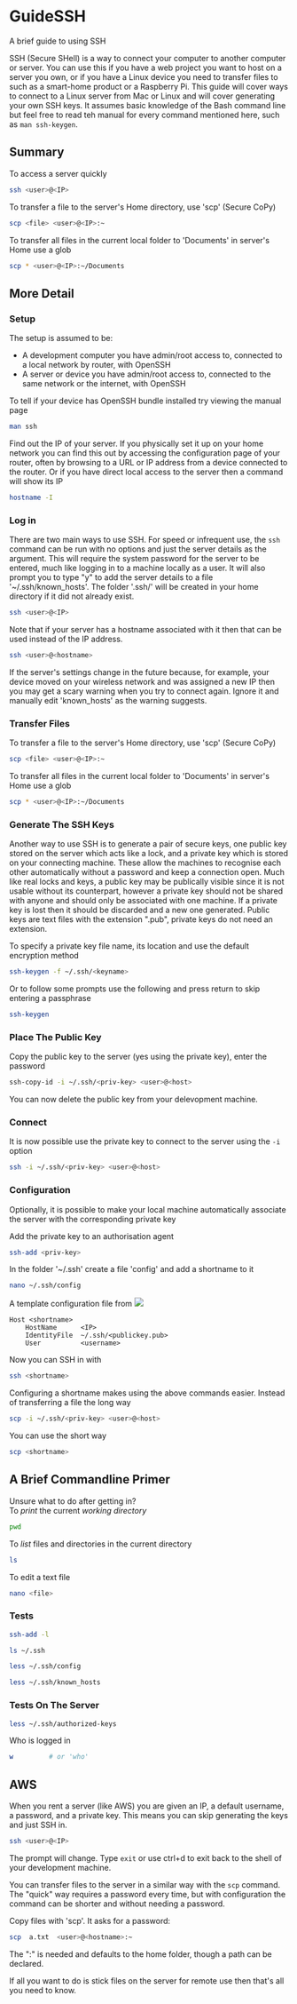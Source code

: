 # GuideSSH
A brief guide to using SSH

SSH (Secure SHell) is a way to connect your computer to another computer or server. You can use this if you have a web project you want to host on a server you own, or if you have a Linux device you need to transfer files to such as a smart-home product or a Raspberry Pi. This guide will cover ways to connect to a Linux server from Mac or Linux and will cover generating your own SSH keys. It assumes basic knowledge of the Bash command line but feel free to read teh manual for every command mentioned here, such as `man ssh-keygen`.

## Summary

To access a server quickly
```bash
ssh <user>@<IP>
```
To transfer a file to the server's Home directory, use 'scp' (Secure CoPy)
```bash
scp <file> <user>@<IP>:~
```
To transfer all files in the current local folder to 'Documents' in server's Home use a glob
```bash
scp * <user>@<IP>:~/Documents
```

## More Detail
### Setup
The setup is assumed to be:
* A development computer you have admin/root access to, connected to a local network by router, with OpenSSH
* A server or device you have admin/root access to, connected to the same network or the internet, with OpenSSH

To tell if your device has OpenSSH bundle installed try viewing the manual page
```bash
man ssh
```

Find out the IP of your server. If you physically set it up on your home network you can find this out by accessing the configuration page of your router, often by browsing to a URL or IP address from a device connected to the router. Or if you have direct local access to the server then a command will show its IP
```bash
hostname -I
```

### Log in

There are two main ways to use SSH. For speed or infrequent use, the `ssh` command can be run with no options and just the server details as the argument. This will require the system password for the server to be entered, much like logging in to a machine locally as a user. It will also prompt you to type "y" to add the server details to a file '~/.ssh/known_hosts'. The folder '.ssh/' will be created in your home directory if it did not already exist.
```bash
ssh <user>@<IP>
```
Note that if your server has a hostname associated with it then that can be used instead of the IP address.
```bash
ssh <user>@<hostname>
```
If the server's settings change in the future because, for example, your device moved on your wireless network and was assigned a new IP then you may get a scary warning when you try to connect again. Ignore it and manually edit 'known_hosts' as the warning suggests.

### Transfer Files

To transfer a file to the server's Home directory, use 'scp' (Secure CoPy)
```bash
scp <file> <user>@<IP>:~
```
To transfer all files in the current local folder to 'Documents' in server's Home use a glob
```bash
scp * <user>@<IP>:~/Documents
```

### Generate The SSH Keys

Another way to use SSH is to generate a pair of secure keys, one public key stored on the server which acts like a lock, and a private key which is stored on your connecting machine. These allow the machines to recognise each other automatically without a password and keep a connection open. Much like real locks and keys, a public key may be publically visible since it is not usable without its counterpart, however a private key should not be shared with anyone and should only be associated with one machine. If a private key is lost then it should be discarded and a new one generated. Public keys are text files with the extension ".pub", private keys do not need an extension.

To specify a private key file name, its location and use the default encryption method
```bash
ssh-keygen -f ~/.ssh/<keyname>
```
Or to follow some prompts use the following and press return to skip entering a passphrase
```bash
ssh-keygen
```

### Place The Public Key

Copy the public key to the server (yes using the private key), enter the password
```bash
ssh-copy-id -i ~/.ssh/<priv-key> <user>@<host>
```
You can now delete the public key from your delevopment machine.

### Connect

It is now possible use the private key to connect to the server using the `-i` option
```bash
ssh -i ~/.ssh/<priv-key> <user>@<host>
```
### Configuration

Optionally, it is possible to make your local machine automatically associate the server with the corresponding private key

Add the private key to an authorisation agent
```bash
ssh-add <priv-key>
```
In the folder '~/.ssh' create a file 'config' and add a shortname to it
```bash
nano ~/.ssh/config
```
A template configuration file from ![](https://linux.die)
```
Host <shortname>
    HostName      <IP>
    IdentityFile  ~/.ssh/<publickey.pub>
    User          <username>
```
Now you can SSH in with
```bash
ssh <shortname>
```

Configuring a shortname makes using the above commands easier. Instead of transferring a file the long way
```bash
scp -i ~/.ssh/<priv-key> <user>@<host>
```
You can use the short way
```bash
scp <shortname>
```


## A Brief Commandline Primer
Unsure what to do after getting in? \
To *print* the current *working directory*
```bash
pwd
```
To *list* files and directories in the current directory
```bash
ls
```
To edit a text file
```bash
nano <file>
```

### Tests

```bash
ssh-add -l
```
```bash
ls ~/.ssh
```
```bash
less ~/.ssh/config
```
```bash
less ~/.ssh/known_hosts
```

### Tests On The Server

```bash
less ~/.ssh/authorized-keys
```
Who is logged in
```bash
w         # or 'who'
```

## AWS

When you rent a server (like AWS) you are given an IP, a default username, a password, and a private key. This means you can skip generating the keys and just SSH in.
```bash
ssh <user>@<IP>
```
The prompt will change. Type `exit` or use ctrl+d to exit back to the shell of your development machine.

You can transfer files to the server in a similar way with the `scp` command. The "quick" way requires a password every time, but with configuration the command can be shorter and without needing a password.

Copy files with 'scp'. It asks for a password:
```bash
scp  a.txt  <user>@<hostname>:~
```
The ":" is needed and defaults to the home folder, though a path can be declared.

If all you want to do is stick files on the server for remote use then that's all you need to know.


